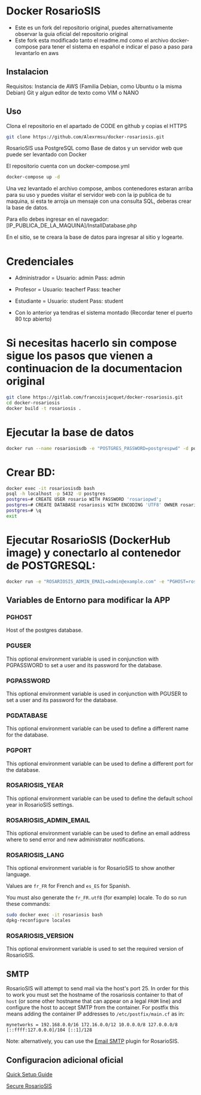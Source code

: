 Docker RosarioSIS
=================

* Este es un fork del repositorio original, puedes alternativamente observar la guia oficial del repositorio original
* Este fork esta modificado tanto el readme.md como el archivo docker-compose para tener el sistema en español e indicar el paso a paso para levantarlo en aws


## Instalacion

Requisitos: Instancia de AWS (Familia Debian, como Ubuntu o la misma Debian) Git y algun editor de texto como VIM o NANO

## Uso

Clona el repositorio en el apartado de CODE en github y copias el HTTPS 

```bash
git clone https://github.com/Alexrmsu/docker-rosariosis.git
```

RosarioSIS usa PostgreSQL como Base de datos y un servidor web que puede ser levantado con Docker

El repositorio cuenta con un docker-compose.yml

```bash
docker-compose up -d
```
Una vez levantado el archivo compose, ambos contenedores estaran arriba para su uso y puedes visitar el servidor web con la ip publica de tu maquina, si esta te arroja un mensaje con una consulta SQL, deberas crear la base de datos.

Para ello debes ingresar en el navegador:  [IP_PUBLICA_DE_LA_MAQUINA]/InstallDatabase.php

En el sitio, se te creara la base de datos para ingresar al sitio y logearte.

# Credenciales

* Administrador =  Usuario: admin   Pass: admin
* Profesor =  Usuario: teacherf Pass: teacher
* Estudiante = Usuario: student Pass: student

* Con lo anterior ya tendras el sistema montado (Recordar tener el puerto 80 tcp abierto)


# Si necesitas hacerlo sin compose sigue los pasos que vienen a continuacion de la documentacion original

```bash
git clone https://gitlab.com/francoisjacquet/docker-rosariosis.git
cd docker-rosariosis
docker build -t rosariosis .
```

# Ejecutar la base de datos

```bash
docker run --name rosariosisdb -e "POSTGRES_PASSWORD=postgrespwd" -d postgres
```

# Crear BD:
```bash
docker exec -it rosariosisdb bash
psql -h localhost -p 5432 -U postgres
postgres=# CREATE USER rosario WITH PASSWORD 'rosariopwd';
postgres=# CREATE DATABASE rosariosis WITH ENCODING 'UTF8' OWNER rosario;
postgres=# \q
exit
```

# Ejecutar RosarioSIS (DockerHub image) y conectarlo al contenedor de POSTGRESQL:
```bash
docker run -e "ROSARIOSIS_ADMIN_EMAIL=admin@example.com" -e "PGHOST=rosariosisdb" -h `hostname -f` -d -p 80:80 --name rosariosis --link rosariosisdb:rosariosisdb rosariosis/rosariosis:master
```

## Variables de Entorno para modificar la APP

### PGHOST

Host of the postgres database.

### PGUSER

This optional environment variable is used in conjunction with PGPASSWORD to set a user and its password for the database.

### PGPASSWORD

This optional environment variable is used in conjunction with PGUSER to set a user and its password for the database.

### PGDATABASE

This optional environment variable can be used to define a different name for the database.

### PGPORT

This optional environment variable can be used to define a different port for the database.

### ROSARIOSIS_YEAR

This optional environment variable can be used to define the default school year in RosarioSIS settings.

### ROSARIOSIS_ADMIN_EMAIL

This optional environment variable can be used to define an email address where to send error and new administrator notifications.

### ROSARIOSIS_LANG

This optional environment variable is for RosarioSIS to show another language.

Values are `fr_FR` for French and `es_ES` for Spanish.

You must also generate the `fr_FR.utf8` (for example) locale. To do so run these commands:
```bash
sudo docker exec -it rosariosis bash
dpkg-reconfigure locales
```

### ROSARIOSIS_VERSION

This optional environment variable is used to set the required version of RosarioSIS.

## SMTP

RosarioSIS will attempt to send mail via the host's port 25. In order for this to work you must set the hostname of the rosariosis container to that of `host` (or some other hostname that can appear on a legal `FROM` line) and configure the host to accept SMTP from the container. For postfix this means adding the container IP addresses to `/etc/postfix/main.cf` as in:

```
mynetworks = 192.168.0.0/16 172.16.0.0/12 10.0.0.0/8 127.0.0.0/8 [::ffff:127.0.0.0]/104 [::1]/128
```

Note: alternatively, you can use the [Email SMTP](https://www.rosariosis.org/plugins/email-smtp/) plugin for RosarioSIS.


## Configuracion adicional oficial

[Quick Setup Guide](https://www.rosariosis.org/quick-setup-guide/)

[Secure RosarioSIS](https://gitlab.com/francoisjacquet/rosariosis/-/wikis/Secure-RosarioSIS)
